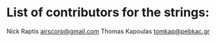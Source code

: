 List of contributors for the strings:
=====================================

Nick Raptis <airscorp@gmail.com>
Thomas Kapoulas <tomkap@pebkac.gr>
